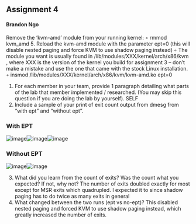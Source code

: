 ## Assignment 4

#### Brandon Ngo

Remove the ‘kvm-amd’ module from your running kernel:
◦ rmmod kvm_amd
5. Reload the kvm-amd module with the parameter ept=0 (this will disable nested paging and force
KVM to use shadow paging instead)
◦ The module you want is usually found in /lib/modules/XXX/kernel/arch/x86/kvm , where
XXX is the version of the kernel you build for assignment 3 – don’t make a mistake and
use the one that came with the stock Linux installation.
◦ insmod /lib/modules/XXX/kernel/arch/x86/kvm/kvm-amd.ko ept=0

1. For each member in your team, provide 1 paragraph detailing what parts of the lab that member
implemented / researched. (You may skip this question if you are doing the lab by yourself).
SELF
2. Include a sample of your print of exit count output from dmesg from “with ept” and “without ept”.
### With EPT

![image](https://user-images.githubusercontent.com/23691164/117338737-c543b700-ae53-11eb-92e7-9fd8d6cb66c3.png)![image](https://user-images.githubusercontent.com/23691164/117338769-cecd1f00-ae53-11eb-858b-53eaaca337e1.png)![image](https://user-images.githubusercontent.com/23691164/117338964-09cf5280-ae54-11eb-89bf-22be3894245f.png)

### Without EPT

![image](https://user-images.githubusercontent.com/23691164/117339533-b1e51b80-ae54-11eb-89ce-2d5f2019c0c6.png)![image](https://user-images.githubusercontent.com/23691164/117339582-bf020a80-ae54-11eb-8f89-58409f510962.png)



3. What did you learn from the count of exits? Was the count what you expected? If not, why not?
The number of exits doubled exactly for most except for MSR exits which quadrupled. I expected it to since shadow paging has to do twice as many exits in general
4. What changed between the two runs (ept vs no-ept)?
This disabled nested paging and forced KVM to use shadow paging instead, which greatly increased the number of exits.
